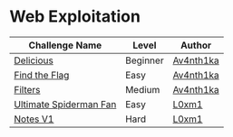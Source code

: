 # Web Exploitation

| Challenge Name           |  Level    | Author                                        	      | 
|--------------------------|-----------|------------------------------------------------------| 
| [Delicious](delicious.md)| Beginner   | [Av4nth1ka](https://twitter.com/av4nth1ka)       | 
| [Find the Flag](find_the_flag.md)| Easy   | [Av4nth1ka](https://twitter.com/av4nth1ka)   | 
| [Filters](filters.md)   | Medium  | [Av4nth1ka](https://twitter.com/av4nth1ka )             |
| [Ultimate Spiderman Fan](ultimate_spiderman_fan.md.md)   | Easy  | [L0xm1](https://twitter.com/L0xm1_07)   |
|[Notes V1](notes_v1.md)   | Hard  | [L0xm1](https://twitter.com/L0xm1_07)   |